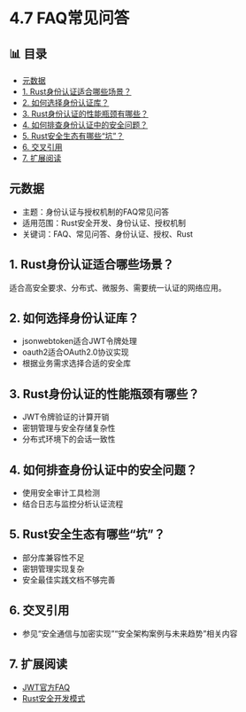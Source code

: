 ﻿# 4.7 FAQ常见问答


## 📊 目录

- [元数据](#元数据)
- [1. Rust身份认证适合哪些场景？](#1-rust身份认证适合哪些场景)
- [2. 如何选择身份认证库？](#2-如何选择身份认证库)
- [3. Rust身份认证的性能瓶颈有哪些？](#3-rust身份认证的性能瓶颈有哪些)
- [4. 如何排查身份认证中的安全问题？](#4-如何排查身份认证中的安全问题)
- [5. Rust安全生态有哪些“坑”？](#5-rust安全生态有哪些坑)
- [6. 交叉引用](#6-交叉引用)
- [7. 扩展阅读](#7-扩展阅读)


## 元数据

- 主题：身份认证与授权机制的FAQ常见问答
- 适用范围：Rust安全开发、身份认证、授权机制
- 关键词：FAQ、常见问答、身份认证、授权、Rust

## 1. Rust身份认证适合哪些场景？

适合高安全要求、分布式、微服务、需要统一认证的网络应用。

## 2. 如何选择身份认证库？

- jsonwebtoken适合JWT令牌处理
- oauth2适合OAuth2.0协议实现
- 根据业务需求选择合适的安全库

## 3. Rust身份认证的性能瓶颈有哪些？

- JWT令牌验证的计算开销
- 密钥管理与安全存储复杂性
- 分布式环境下的会话一致性

## 4. 如何排查身份认证中的安全问题？

- 使用安全审计工具检测
- 结合日志与监控分析认证流程

## 5. Rust安全生态有哪些“坑”？

- 部分库兼容性不足
- 密钥管理实现复杂
- 安全最佳实践文档不够完善

## 6. 交叉引用

- 参见“安全通信与加密实现”“安全架构案例与未来趋势”相关内容

## 7. 扩展阅读

- [JWT官方FAQ](https://jwt.io/introduction)
- [Rust安全开发模式](https://github.com/rust-lang/awesome-rust#security)

